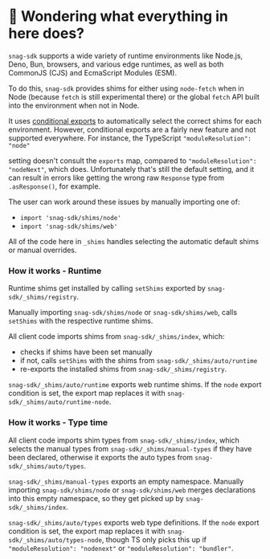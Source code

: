 # 👋 Wondering what everything in here does?

`snag-sdk` supports a wide variety of runtime environments like Node.js, Deno, Bun, browsers, and various
edge runtimes, as well as both CommonJS (CJS) and EcmaScript Modules (ESM).

To do this, `snag-sdk` provides shims for either using `node-fetch` when in Node (because `fetch` is still experimental there) or the global `fetch` API built into the environment when not in Node.

It uses [conditional exports](https://nodejs.org/api/packages.html#conditional-exports) to
automatically select the correct shims for each environment. However, conditional exports are a fairly new
feature and not supported everywhere. For instance, the TypeScript `"moduleResolution": "node"`

setting doesn't consult the `exports` map, compared to `"moduleResolution": "nodeNext"`, which does.
Unfortunately that's still the default setting, and it can result in errors like
getting the wrong raw `Response` type from `.asResponse()`, for example.

The user can work around these issues by manually importing one of:

- `import 'snag-sdk/shims/node'`
- `import 'snag-sdk/shims/web'`

All of the code here in `_shims` handles selecting the automatic default shims or manual overrides.

### How it works - Runtime

Runtime shims get installed by calling `setShims` exported by `snag-sdk/_shims/registry`.

Manually importing `snag-sdk/shims/node` or `snag-sdk/shims/web`, calls `setShims` with the respective runtime shims.

All client code imports shims from `snag-sdk/_shims/index`, which:

- checks if shims have been set manually
- if not, calls `setShims` with the shims from `snag-sdk/_shims/auto/runtime`
- re-exports the installed shims from `snag-sdk/_shims/registry`.

`snag-sdk/_shims/auto/runtime` exports web runtime shims.
If the `node` export condition is set, the export map replaces it with `snag-sdk/_shims/auto/runtime-node`.

### How it works - Type time

All client code imports shim types from `snag-sdk/_shims/index`, which selects the manual types from `snag-sdk/_shims/manual-types` if they have been declared, otherwise it exports the auto types from `snag-sdk/_shims/auto/types`.

`snag-sdk/_shims/manual-types` exports an empty namespace.
Manually importing `snag-sdk/shims/node` or `snag-sdk/shims/web` merges declarations into this empty namespace, so they get picked up by `snag-sdk/_shims/index`.

`snag-sdk/_shims/auto/types` exports web type definitions.
If the `node` export condition is set, the export map replaces it with `snag-sdk/_shims/auto/types-node`, though TS only picks this up if `"moduleResolution": "nodenext"` or `"moduleResolution": "bundler"`.
